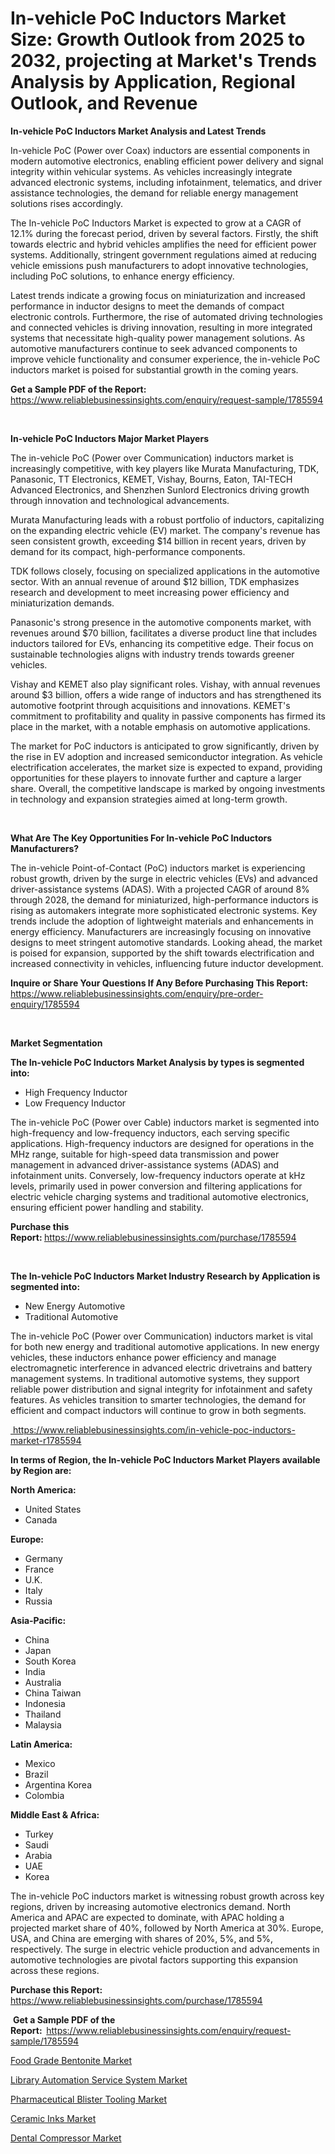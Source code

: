 <p><h1>In-vehicle PoC Inductors Market Size: Growth Outlook from 2025 to 2032, projecting at Market's Trends Analysis by Application, Regional Outlook, and Revenue</h1></p><p><strong>In-vehicle PoC Inductors Market Analysis and Latest Trends</strong></p>
<p><p>In-vehicle PoC (Power over Coax) inductors are essential components in modern automotive electronics, enabling efficient power delivery and signal integrity within vehicular systems. As vehicles increasingly integrate advanced electronic systems, including infotainment, telematics, and driver assistance technologies, the demand for reliable energy management solutions rises accordingly.</p><p>The In-vehicle PoC Inductors Market is expected to grow at a CAGR of 12.1% during the forecast period, driven by several factors. Firstly, the shift towards electric and hybrid vehicles amplifies the need for efficient power systems. Additionally, stringent government regulations aimed at reducing vehicle emissions push manufacturers to adopt innovative technologies, including PoC solutions, to enhance energy efficiency.</p><p>Latest trends indicate a growing focus on miniaturization and increased performance in inductor designs to meet the demands of compact electronic controls. Furthermore, the rise of automated driving technologies and connected vehicles is driving innovation, resulting in more integrated systems that necessitate high-quality power management solutions. As automotive manufacturers continue to seek advanced components to improve vehicle functionality and consumer experience, the in-vehicle PoC inductors market is poised for substantial growth in the coming years.</p></p>
<p><strong>Get a Sample PDF of the Report:&nbsp;</strong> <a href="https://www.reliablebusinessinsights.com/enquiry/request-sample/1785594?utm_campaign=1138&utm_medium=2&utm_source=Github&utm_content=ia&utm_term=06012025&utm_id=in-vehicle-poc-inductors">https://www.reliablebusinessinsights.com/enquiry/request-sample/1785594</a></p>
<p>&nbsp;</p>
<p><strong>In-vehicle PoC Inductors Major Market Players</strong></p>
<p><p>The in-vehicle PoC (Power over Communication) inductors market is increasingly competitive, with key players like Murata Manufacturing, TDK, Panasonic, TT Electronics, KEMET, Vishay, Bourns, Eaton, TAI-TECH Advanced Electronics, and Shenzhen Sunlord Electronics driving growth through innovation and technological advancements.</p><p>Murata Manufacturing leads with a robust portfolio of inductors, capitalizing on the expanding electric vehicle (EV) market. The company's revenue has seen consistent growth, exceeding $14 billion in recent years, driven by demand for its compact, high-performance components.</p><p>TDK follows closely, focusing on specialized applications in the automotive sector. With an annual revenue of around $12 billion, TDK emphasizes research and development to meet increasing power efficiency and miniaturization demands.</p><p>Panasonic's strong presence in the automotive components market, with revenues around $70 billion, facilitates a diverse product line that includes inductors tailored for EVs, enhancing its competitive edge. Their focus on sustainable technologies aligns with industry trends towards greener vehicles.</p><p>Vishay and KEMET also play significant roles. Vishay, with annual revenues around $3 billion, offers a wide range of inductors and has strengthened its automotive footprint through acquisitions and innovations. KEMET's commitment to profitability and quality in passive components has firmed its place in the market, with a notable emphasis on automotive applications.</p><p>The market for PoC inductors is anticipated to grow significantly, driven by the rise in EV adoption and increased semiconductor integration. As vehicle electrification accelerates, the market size is expected to expand, providing opportunities for these players to innovate further and capture a larger share. Overall, the competitive landscape is marked by ongoing investments in technology and expansion strategies aimed at long-term growth.</p></p>
<p>&nbsp;</p>
<p><strong>What Are The Key Opportunities For In-vehicle PoC Inductors Manufacturers?</strong></p>
<p><p>The in-vehicle Point-of-Contact (PoC) inductors market is experiencing robust growth, driven by the surge in electric vehicles (EVs) and advanced driver-assistance systems (ADAS). With a projected CAGR of around 8% through 2028, the demand for miniaturized, high-performance inductors is rising as automakers integrate more sophisticated electronic systems. Key trends include the adoption of lightweight materials and enhancements in energy efficiency. Manufacturers are increasingly focusing on innovative designs to meet stringent automotive standards. Looking ahead, the market is poised for expansion, supported by the shift towards electrification and increased connectivity in vehicles, influencing future inductor development.</p></p>
<p><strong>Inquire or Share Your Questions If Any Before Purchasing This Report:</strong> <a href="https://www.reliablebusinessinsights.com/enquiry/pre-order-enquiry/1785594?utm_campaign=1138&utm_medium=2&utm_source=Github&utm_content=ia&utm_term=06012025&utm_id=in-vehicle-poc-inductors">https://www.reliablebusinessinsights.com/enquiry/pre-order-enquiry/1785594</a></p>
<p>&nbsp;</p>
<p><strong>Market Segmentation</strong></p>
<p><strong>The In-vehicle PoC Inductors Market Analysis by types is segmented into:</strong></p>
<p><ul><li>High Frequency Inductor</li><li>Low Frequency Inductor</li></ul></p>
<p><p>The in-vehicle PoC (Power over Cable) inductors market is segmented into high-frequency and low-frequency inductors, each serving specific applications. High-frequency inductors are designed for operations in the MHz range, suitable for high-speed data transmission and power management in advanced driver-assistance systems (ADAS) and infotainment units. Conversely, low-frequency inductors operate at kHz levels, primarily used in power conversion and filtering applications for electric vehicle charging systems and traditional automotive electronics, ensuring efficient power handling and stability.</p></p>
<p><strong>Purchase this Report:&nbsp;</strong><a href="https://www.reliablebusinessinsights.com/purchase/1785594?utm_campaign=1138&utm_medium=2&utm_source=Github&utm_content=ia&utm_term=06012025&utm_id=in-vehicle-poc-inductors">https://www.reliablebusinessinsights.com/purchase/1785594</a></p>
<p>&nbsp;</p>
<p><strong>The In-vehicle PoC Inductors Market Industry Research by Application is segmented into:</strong></p>
<p><ul><li>New Energy Automotive</li><li>Traditional Automotive</li></ul></p>
<p><p>The in-vehicle PoC (Power over Communication) inductors market is vital for both new energy and traditional automotive applications. In new energy vehicles, these inductors enhance power efficiency and manage electromagnetic interference in advanced electric drivetrains and battery management systems. In traditional automotive systems, they support reliable power distribution and signal integrity for infotainment and safety features. As vehicles transition to smarter technologies, the demand for efficient and compact inductors will continue to grow in both segments.</p></p>
<p><a href="https://www.reliablebusinessinsights.com/in-vehicle-poc-inductors-market-r1785594?utm_campaign=1138&utm_medium=2&utm_source=Github&utm_content=ia&utm_term=06012025&utm_id=in-vehicle-poc-inductors">&nbsp;https://www.reliablebusinessinsights.com/in-vehicle-poc-inductors-market-r1785594</a></p>
<p><strong>In terms of Region, the In-vehicle PoC Inductors Market Players available by Region are:</strong></p>
<p>
    <p> <strong> North America: </strong>
        <ul>
            <li>United States</li>
            <li>Canada</li>
        </ul>
        </p> 
    <p> <strong> Europe: </strong>
        <ul>
            <li>Germany</li>
            <li>France</li>
            <li>U.K.</li>
            <li>Italy</li>
            <li>Russia</li>
        </ul>
        </p> 
    <p> <strong> Asia-Pacific: </strong>
        <ul>
            <li>China</li>
            <li>Japan</li>
            <li>South Korea</li>
            <li>India</li>
            <li>Australia</li>
            <li>China Taiwan</li>
            <li>Indonesia</li>
            <li>Thailand</li>
            <li>Malaysia</li>
        </ul>
        </p> 
    <p> <strong> Latin America: </strong>
        <ul>
            <li>Mexico</li>
            <li>Brazil</li>
            <li>Argentina Korea</li>
            <li>Colombia</li>
        </ul>
        </p> 
    <p> <strong> Middle East & Africa: </strong>
        <ul>
            <li>Turkey</li>
            <li>Saudi</li>
            <li>Arabia</li>
            <li>UAE</li>
            <li>Korea</li>
        </ul>
    </p>
    </p>
<p><p>The in-vehicle PoC inductors market is witnessing robust growth across key regions, driven by increasing automotive electronics demand. North America and APAC are expected to dominate, with APAC holding a projected market share of 40%, followed by North America at 30%. Europe, USA, and China are emerging with shares of 20%, 5%, and 5%, respectively. The surge in electric vehicle production and advancements in automotive technologies are pivotal factors supporting this expansion across these regions.</p></p>
<p><strong>Purchase this Report: </strong><a href="https://www.reliablebusinessinsights.com/purchase/1785594?utm_campaign=1138&utm_medium=2&utm_source=Github&utm_content=ia&utm_term=06012025&utm_id=in-vehicle-poc-inductors">https://www.reliablebusinessinsights.com/purchase/1785594</a></p>
<p>&nbsp;<strong>Get a Sample PDF of the Report:&nbsp;&nbsp;</strong><a href="https://www.reliablebusinessinsights.com/enquiry/request-sample/1785594?utm_campaign=1138&utm_medium=2&utm_source=Github&utm_content=ia&utm_term=06012025&utm_id=in-vehicle-poc-inductors">https://www.reliablebusinessinsights.com/enquiry/request-sample/1785594</a></p>
<p><strong></strong></p>
<p><p><a href="https://github.com/shirleenfraker87/Market-Research-Report-List-1/blob/main/food-grade-bentonite-market.md?utm_campaign=1138&utm_medium=2&utm_source=Github&utm_content=ia&utm_term=06012025&utm_id=in-vehicle-poc-inductors">Food Grade Bentonite Market</a></p><p><a href="https://www.linkedin.com/pulse/insight-library-automation-service-system-market-size-expected-li43c?utm_campaign=1138&utm_medium=2&utm_source=Github&utm_content=ia&utm_term=06012025&utm_id=in-vehicle-poc-inductors">Library Automation Service System Market</a></p><p><a href="https://www.linkedin.com/pulse/global-pharmaceutical-blister-tooling-market-analysis-onmarkets-buyxf?utm_campaign=1138&utm_medium=2&utm_source=Github&utm_content=ia&utm_term=06012025&utm_id=in-vehicle-poc-inductors">Pharmaceutical Blister Tooling Market</a></p><p><a href="https://github.com/norbeludie83/Market-Research-Report-List-1/blob/main/ceramic-inks-market.md?utm_campaign=1138&utm_medium=2&utm_source=Github&utm_content=ia&utm_term=06012025&utm_id=in-vehicle-poc-inductors">Ceramic Inks Market</a></p><p><a href="https://www.linkedin.com/pulse/competitive-analysis-dental-compressor-market-strengths-weaknesses-3xslc?utm_campaign=1138&utm_medium=2&utm_source=Github&utm_content=ia&utm_term=06012025&utm_id=in-vehicle-poc-inductors">Dental Compressor Market</a></p></p>